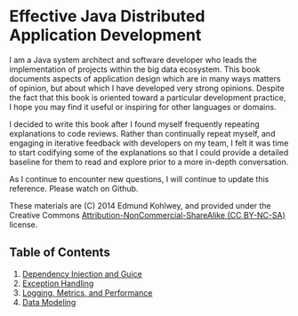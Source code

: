 Effective Java Distributed Application Development
==================================================

I am a Java system architect and software developer who
leads the implementation of projects within the big data
ecosystem. This book documents aspects of application design
which are in many ways matters of opinion, but about which
I have developed very strong opinions. Despite the fact
that this book is oriented toward a particular development
practice, I hope you may find it useful or inspiring for
other languages or domains.

I decided to write this book after I found myself frequently
repeating explanations to code reviews. Rather than continually
repeat myself, and engaging in iterative feedback with
developers on my team, I felt it was time to start codifying
some of the explanations so that I could provide a detailed
baseline for them to read and explore prior to a more
in-depth conversation.

As I continue to encounter new questions, I will continue to
update this reference. Please watch on Github.

These materials are (C) 2014 Edmund Kohlwey, and provided 
under the Creative Commons [Attribution-NonCommercial-ShareAlike
(CC BY-NC-SA)](https://creativecommons.org/licenses/by-nc-sa/4.0/)
license.

Table of Contents
-----------------
1. [Dependency Injection and Guice](./di.md)
2. [Exception Handling](./exceptions.md) 
3. [Logging, Metrics, and Performance](./logging.md)
4. [Data Modeling](./data-models.md)

